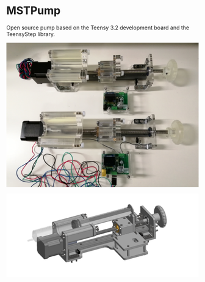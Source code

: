 # MSTPump
Open source pump based on the Teensy 3.2 development board and the TeensyStep library.

![alt text](https://github.com/FrancisCrickInstitute/MSTPump/blob/main/Pumps.jpg?raw=true)


![alt text](https://github.com/FrancisCrickInstitute/MSTPump/blob/main/MSTPump_CAD_Model_2.png?raw=true)
